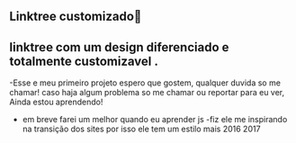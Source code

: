 Linktree customizado📒
---
**linktree com um design diferenciado e totalmente customizavel
.**
---
-Esse e meu primeiro projeto espero que gostem, qualquer duvida so me chamar!
caso haja algum problema so me chamar ou reportar para eu ver, Ainda estou aprendendo!
- em breve farei um melhor quando eu aprender js
-fiz ele me inspirando na transição dos sites por isso ele tem um estilo mais 2016 2017 
